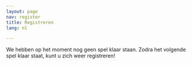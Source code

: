 ```yaml
---
layout: page
nav: register
title: Registreren
lang: nl

---
```


<article id="content">
    <p>We hebben op het moment nog geen spel klaar staan. Zodra het volgende spel klaar staat, kunt u zich weer registreren!</p>
</article>
